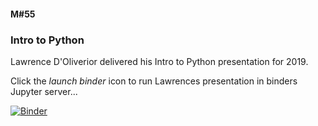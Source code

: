 #### M#55

### Intro to Python

Lawrence D'Oliverior delivered his Intro to Python presentation for 2019.

Click the *launch binder* icon to run Lawrences presentation in binders Jupyter server...

[![Binder](https://mybinder.org/badge_logo.svg)](https://mybinder.org/v2/gh/HamPUG/meetings/master?filepath=2019%2F2019-04-08%2Fldo%2FPython%20Intro%20Talk%202019.ipynb)
